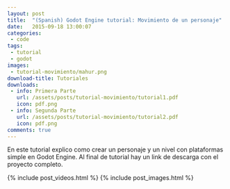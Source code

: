 ```yaml
---
layout: post
title:  "(Spanish) Godot Engine tutorial: Movimiento de un personaje"
date:   2015-09-18 13:00:07
categories:
 - code
tags:
 - tutorial
 - godot
images:
 - tutorial-movimiento/mahur.png
download-title: Tutoriales
downloads:
 - info: Primera Parte
   url: /assets/posts/tutorial-movimiento/tutorial1.pdf
   icon: pdf.png
 - info: Segunda Parte
   url: /assets/posts/tutorial-movimiento/tutorial2.pdf
   icon: pdf.png
comments: true
---
```


En este tutorial explico como crear un personaje y un nivel con plataformas simple en Godot Engine. Al final de tutorial hay un link de descarga con el proyecto completo.

<!--more-->

{% include post_videos.html %}
{% include post_images.html %}